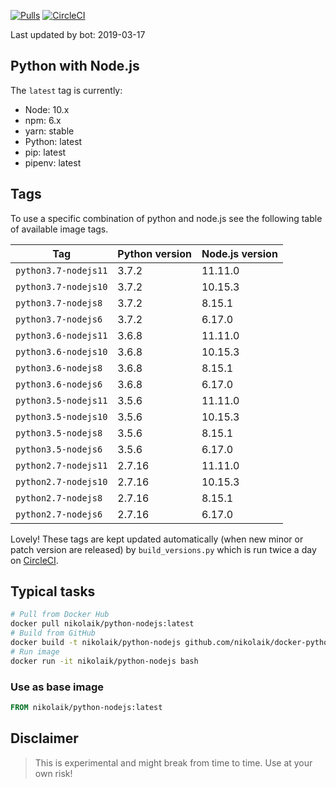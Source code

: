 [![Pulls](https://img.shields.io/docker/pulls/nikolaik/python-nodejs.svg?style=flat-square)](https://hub.docker.com/r/nikolaik/python-nodejs/)
[![CircleCI](https://img.shields.io/circleci/project/github/nikolaik/docker-python-nodejs.svg?style=flat-square)](https://circleci.com/gh/nikolaik/docker-python-nodejs)

Last updated by bot: 2019-03-17

## Python with Node.js
The `latest` tag is currently:

- Node: 10.x
- npm: 6.x
- yarn: stable
- Python: latest
- pip: latest
- pipenv: latest

## Tags
To use a specific combination of python and node.js see the following table of available image tags.

Tag | Python version | Node.js version
--- | --- | ---
`python3.7-nodejs11` | 3.7.2 | 11.11.0
`python3.7-nodejs10` | 3.7.2 | 10.15.3
`python3.7-nodejs8` | 3.7.2 | 8.15.1
`python3.7-nodejs6` | 3.7.2 | 6.17.0
`python3.6-nodejs11` | 3.6.8 | 11.11.0
`python3.6-nodejs10` | 3.6.8 | 10.15.3
`python3.6-nodejs8` | 3.6.8 | 8.15.1
`python3.6-nodejs6` | 3.6.8 | 6.17.0
`python3.5-nodejs11` | 3.5.6 | 11.11.0
`python3.5-nodejs10` | 3.5.6 | 10.15.3
`python3.5-nodejs8` | 3.5.6 | 8.15.1
`python3.5-nodejs6` | 3.5.6 | 6.17.0
`python2.7-nodejs11` | 2.7.16 | 11.11.0
`python2.7-nodejs10` | 2.7.16 | 10.15.3
`python2.7-nodejs8` | 2.7.16 | 8.15.1
`python2.7-nodejs6` | 2.7.16 | 6.17.0

Lovely! These tags are kept updated automatically (when new minor or patch version are released) by `build_versions.py` which is run twice a day on [CircleCI](https://circleci.com/gh/nikolaik/docker-python-nodejs).

## Typical tasks
```bash
# Pull from Docker Hub
docker pull nikolaik/python-nodejs:latest
# Build from GitHub
docker build -t nikolaik/python-nodejs github.com/nikolaik/docker-python-nodejs
# Run image
docker run -it nikolaik/python-nodejs bash
```

### Use as base image
```Dockerfile
FROM nikolaik/python-nodejs:latest
```

## Disclaimer
> This is experimental and might break from time to time. Use at your own risk!
